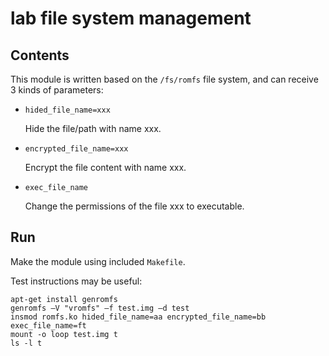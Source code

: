 # lab file system management

## Contents
This module is written based on the `/fs/romfs` file system, and can receive 3 kinds of parameters:
* `hided_file_name=xxx`

  Hide the file/path with name xxx.
* `encrypted_file_name=xxx`

  Encrypt the file content with name xxx.
* `exec_file_name`

  Change the permissions of the file xxx to executable.

## Run
Make the module using included `Makefile`. 

Test instructions may be useful:

```
apt-get install genromfs
genromfs –V "vromfs" –f test.img –d test
insmod romfs.ko hided_file_name=aa encrypted_file_name=bb exec_file_name=ft
mount -o loop test.img t
ls -l t

